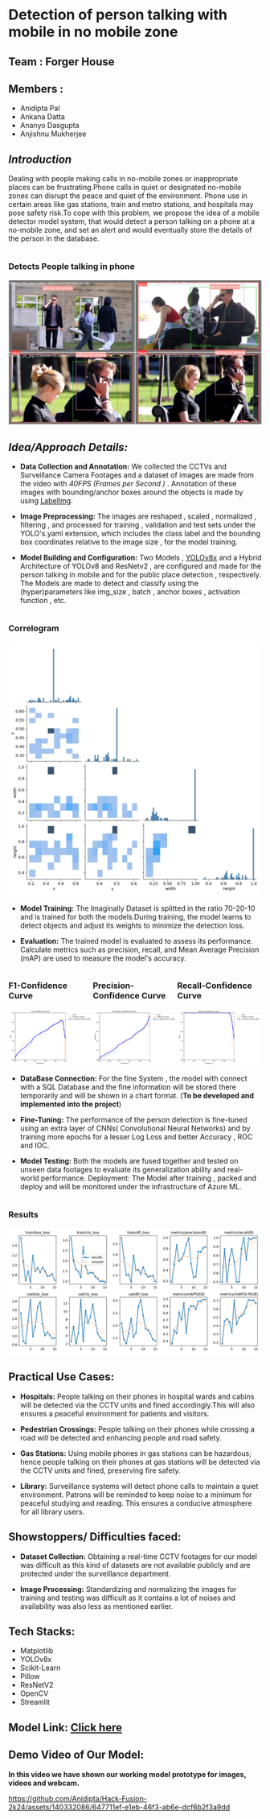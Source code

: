# **Detection of person talking with mobile in no mobile zone**
## **Team : Forger House**
## **Members :**
 - Anidipta Pal
 - Ankana Datta
 - Ananyo Dasgupta
 - Anjishnu Mukherjee

## *Introduction*
Dealing with people making calls in no-mobile zones or inappropriate places can be frustrating.Phone calls in quiet or designated no-mobile zones can disrupt the peace and quiet of the environment. Phone use in certain areas like gas stations, train and metro stations, and hospitals may pose safety risk.To cope with this problem, we propose the idea of a mobile detector model system, that would detect a person talking on a phone at a no-mobile zone, and set an alert and would eventually store the details of the person in the database.

<div style="display: flex;">
 <div style="flex: 1;">
        <h3>Detects People talking in phone</h3>
        <img src="https://github.com/Anidipta/Hack-Fusion-2k24/blob/main/Images/val3/val_batch0_labels.jpg" alt="Image 2">
    </div>
</div>

## *Idea/Approach Details:*

  - **Data Collection and Annotation:** We collected the  CCTVs and Surveillance Camera Footages and a dataset of images are made from the video with *40FPS (Frames per Second )* . Annotation of these images with bounding/anchor boxes around the objects is made by using [LabelImg](https://pypi.org/project/labelImg/).

  - **Image Preprocessing:** The images are reshaped , scaled , normalized , filtering , and processed for training , validation and test sets under the YOLO's.yaml extension, which includes the class label and the bounding box coordinates relative to the image size , for the model training.

  - **Model Building and Configuration:** Two Models , [YOLOv8x](https://pjreddie.com/darknet/yolo/) and a Hybrid Architecture of YOLOv8 and ResNetv2 , are configured and made for the person talking in mobile and  for the public place detection , respectively. The Models are made to detect and classify using the (hyper)parameters like img_size , batch , anchor boxes , activation function , etc.
  
<div style="display: flex;">
 <div style="flex: 1;">
        <h3>Correlogram</h3>
        <img src="https://github.com/Anidipta/Hack-Fusion-2k24/blob/main/Images/train1/labels_correlogram.jpg" alt="Image 2">
    </div>
</div>

  - **Model Training:** The Imaginally Dataset is splitted in the ratio 70-20-10 and is trained for both the models.During training, the model learns to detect objects and adjust its weights to minimize the detection loss.

  - **Evaluation:**  The trained model is evaluated to assess its performance. Calculate metrics such as precision, recall, and Mean Average Precision (mAP) are used to  measure the model's accuracy.

<div style="display: flex;">
 <div style="flex: 1;">
        <h3>F1-Confidence Curve</h3>
        <img src="https://github.com/Anidipta/Hack-Fusion-2k24/blob/main/Images/train1/F1_curve.png" alt="Image 2" width="500">
    </div>
    <div style="flex: 1;">
        <h3>Precision-Confidence Curve</h3>
        <img src="https://github.com/Anidipta/Hack-Fusion-2k24/blob/main/Images/train1/P_curve.png" alt="Image 1" width="500">
    </div>
    <div style="flex: 1;">
        <h3>Recall-Confidence Curve</h3>
        <img src="https://github.com/Anidipta/Hack-Fusion-2k24/blob/main/Images/train1/R_curve.png" alt="Image 2" width="500">
    </div>
</div>

  - **DataBase Connection:** For the fine System , the model with connect with a SQL Database and the fine information will be stored there temporarily and will be shown in a chart format. (**To be developed and implemented into the project**)

  - **Fine-Tuning:** The performance of the person detection is fine-tuned using an extra layer of CNNs( Convolutional Neural Networks) and by training more epochs for a lesser Log Loss and better Accuracy , ROC  and IOC.

  - **Model Testing:** Both the models are fused together and tested on unseen data footages to evaluate its generalization ability and real-world performance.
Deployment: The Model after training , packed and deploy and will be monitored under the infrastructure of Azure ML.


<div style="display: flex;">
 <div style="flex: 1;">
        <h3>Results</h3>
        <img src="https://github.com/Anidipta/Hack-Fusion-2k24/blob/main/Images/train1/results.png" alt="Image 2">
    </div>
</div>


## **Practical Use Cases:**

  - **Hospitals:** People talking on their phones in hospital wards and cabins will be detected via the CCTV units and fined accordingly.This will also ensures a peaceful environment for patients and visitors.

  - **Pedestrian Crossings:** People talking on their phones while crossing a road will be detected and enhancing people and road safety.

  - **Gas Stations:** Using mobile phones in gas stations can be hazardous; hence people talking on their phones at gas stations will be detected via the CCTV units 
  and fined, preserving fire safety. 

  - **Library:**  Surveillance systems will detect phone calls to maintain a quiet environment. Patrons will be reminded to keep noise to a minimum for peaceful 
  studying and reading. This ensures a conducive atmosphere for all library users.


## **Showstoppers/ Difficulties faced:** 

  - **Dataset Collection:** Obtaining a real-time CCTV footages for our model was difficult as this kind of datasets are not available publicly and are protected under the surveillance department. 

  - **Image Processing:** Standardizing and normalizing the images for training and testing was difficult as it contains a lot of noises and availability was also less as mentioned earlier.


## **Tech Stacks:**
  - Matplotlib  
  - YOLOv8x
  - Scikit-Learn
  - Pillow
  - ResNetV2
  - OpenCV
  - Streamlit


## **Model Link:** <a href="https://drive.google.com/file/d/1PqjEyqH9HOHTslSUJfdFXGxNdVTEg2oB/view?usp=sharing">Click here</a>

 
## **Demo Video of Our Model:**
**In this video we have shown our working model prototype for images, videos and webcam.**

https://github.com/Anidipta/Hack-Fusion-2k24/assets/140332086/647711ef-e1eb-46f3-ab6e-dcf6b2f3a9dd


